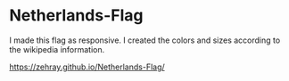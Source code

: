 # Netherlands-Flag
I made this flag as responsive.  I created the colors and sizes according to the wikipedia information.

https://zehray.github.io/Netherlands-Flag/
